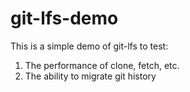 # git-lfs-demo

This is a simple demo of git-lfs to test:

1. The performance of clone, fetch, etc.
2. The ability to migrate git history